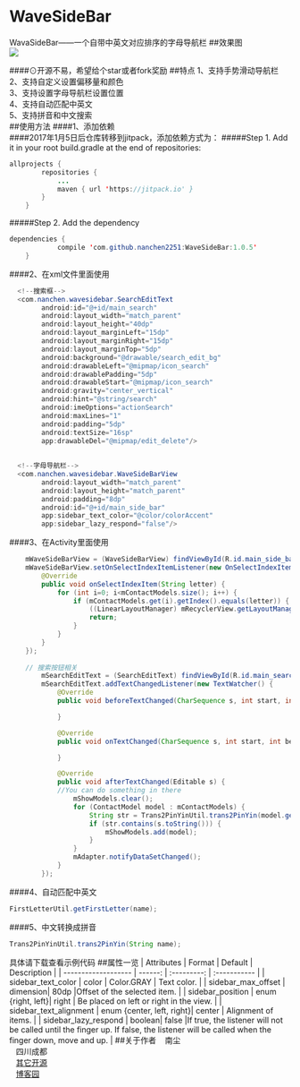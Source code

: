 # WaveSideBar
WavaSideBar——一个自带中英文对应排序的字母导航栏
##效果图<br>
![](https://github.com/nanchen2251/WaveSideBar/blob/master/GIF1.gif)

####⊙开源不易，希望给个star或者fork奖励
##特点
  1、支持手势滑动导航栏<br>
  2、支持自定义设置偏移量和颜色<br>
  3、支持设置字母导航栏设置位置<br>
  4、支持自动匹配中英文<br>
  5、支持拼音和中文搜索<br>
##使用方法
####1、添加依赖<br>
####2017年1月5日后仓库转移到jitpack，添加依赖方式为：
#####Step 1. Add it in your root build.gradle at the end of repositories:
```java
allprojects {
		repositories {
			...
			maven { url 'https://jitpack.io' }
		}
	}
```
#####Step 2. Add the dependency
```java
dependencies {
	        compile 'com.github.nanchen2251:WaveSideBar:1.0.5'
	}
```
####2、在xml文件里面使用<br>
```java
  <!--搜索框-->
  <com.nanchen.wavesidebar.SearchEditText
        android:id="@+id/main_search"
        android:layout_width="match_parent"
        android:layout_height="40dp"
        android:layout_marginLeft="15dp"
        android:layout_marginRight="15dp"
        android:layout_marginTop="5dp"
        android:background="@drawable/search_edit_bg"
        android:drawableLeft="@mipmap/icon_search"
        android:drawablePadding="5dp"
        android:drawableStart="@mipmap/icon_search"
        android:gravity="center_vertical"
        android:hint="@string/search"
        android:imeOptions="actionSearch"
        android:maxLines="1"
        android:padding="5dp"
        android:textSize="16sp"
        app:drawableDel="@mipmap/edit_delete"/>
	
	
  <!--字母导航栏-->
  <com.nanchen.wavesidebar.WaveSideBarView
        android:layout_width="match_parent"
        android:layout_height="match_parent"
        android:padding="8dp"
        android:id="@+id/main_side_bar"
        app:sidebar_text_color="@color/colorAccent"
        app:sidebar_lazy_respond="false"/>
```
####3、在Activity里面使用<br>
```java
    mWaveSideBarView = (WaveSideBarView) findViewById(R.id.main_side_bar);
    mWaveSideBarView.setOnSelectIndexItemListener(new OnSelectIndexItemListener() {
        @Override
        public void onSelectIndexItem(String letter) {
            for (int i=0; i<mContactModels.size(); i++) {
                if (mContactModels.get(i).getIndex().equals(letter)) {
                    ((LinearLayoutManager) mRecyclerView.getLayoutManager()).scrollToPositionWithOffset(i, 0);
                    return;
                }
            }
        }
    });
    
    // 搜索按钮相关
        mSearchEditText = (SearchEditText) findViewById(R.id.main_search);
        mSearchEditText.addTextChangedListener(new TextWatcher() {
            @Override
            public void beforeTextChanged(CharSequence s, int start, int count, int after) {

            }

            @Override
            public void onTextChanged(CharSequence s, int start, int before, int count) {

            }

            @Override
            public void afterTextChanged(Editable s) {
	        //You can do something in there
                mShowModels.clear();
                for (ContactModel model : mContactModels) {
                    String str = Trans2PinYinUtil.trans2PinYin(model.getName());
                    if (str.contains(s.toString())) {
                        mShowModels.add(model);
                    }
                }
                mAdapter.notifyDataSetChanged();
            }
        });
```
####4、自动匹配中英文<br>
```java
FirstLetterUtil.getFirstLetter(name);
```
####5、中文转换成拼音<br>
```java
Trans2PinYinUtil.trans2PinYin(String name);
```
具体请下载查看示例代码
##属性一览
|      Attributes     |   Format |    Default   |           Description          |
| ------------------- |  ------: | :---------:  | :-----------                   |
| sidebar_text_color  |   color  |  Color.GRAY  | Text color.                    |
| sidebar_max_offset  | dimension|      80dp    |Offset of the selected item.   |
| sidebar_position  | enum {right, left}|      right    | Be placed on left or right in the view.  |
| sidebar_text_alignment  | enum {center, left, right}|      center    | Alignment of items.   |
| sidebar_lazy_respond  | boolean|      false    |If true, the listener will not be called until the finger up. If false, the listener will be called when the finger down, move and up.  |
##关于作者
    南尘<br>
    四川成都<br>
    [其它开源](https://github.com/nanchen2251/)<br>
    [博客园](http://www.cnblogs.com/liushilin/)

